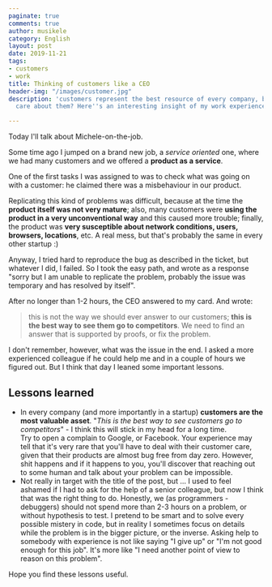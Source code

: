 ```yaml
---
paginate: true
comments: true
author: musikele
category: English
layout: post
date: 2019-11-21
tags:
- customers
- work
title: Thinking of customers like a CEO
header-img: "/images/customer.jpg"
description: 'customers represent the best resource of every company, but do we really
  care about them? Here''s an interesting insight of my work experience. '

---
```

Today I'll talk about Michele-on-the-job.

Some time ago I jumped on a brand new job, a _service oriented_ one, where we had many customers and we offered a **product as a service**.

One of the first tasks I was assigned to was to check what was going on with a customer: he claimed there was a misbehaviour in our product.

Replicating this kind of problems was difficult, because at the time the **product itself was not very mature**; also, many customers were **using the product in a very unconventional way** and this caused more trouble; finally, the product was **very susceptible about network conditions, users, browsers, locations**, etc. A real mess, but that's probably the same in every other startup :)

Anyway, I tried hard to reproduce the bug as described in the ticket, but whatever I did, I failed. So I took the easy path, and wrote as a response "sorry but I am unable to replicate the problem, probably the issue was temporary and has resolved by itself".

After no longer than 1-2 hours, the CEO answered to my card. And wrote:

> this is not the way we should ever answer to our customers; **this is the best way to see them go to competitors**. We need to find an answer that is supported by proofs, or fix the problem.

I don't remember, however, what was the issue in the end. I asked a more experienced colleague if he could help me and in a couple of hours we figured out. But I think that day I leaned some important lessons.

## Lessons learned

* In every company (and more importantly in a startup) **customers are the most valuable asset**. "_This is the best way to see customers go to competitors_" - I think this will stick in my head for a long time.   
  Try to open a complain to Google, or Facebook. Your experience may tell that it's very rare that you'll have to deal with their customer care, given that their products are almost bug free from day zero. However, shit happens and if it happens to you, you'll discover that reaching out to some human and talk about your problem can be impossible.
* Not really in target with the title of the post, but ... I used to feel ashamed if I had to ask for the help of a senior colleague, but now I think that was the right thing to do. Honestly, we (as programmers - debuggers) should not spend more than 2-3 hours on a problem, or without hypothesis to test. I pretend to be smart and to solve every possible mistery in code, but in reality I sometimes focus on details while the problem is in the bigger picture, or the inverse. Asking help to somebody with experience is not like saying "I give up" or "I'm not good enough for this job". It's more like "I need another point of view to reason on this problem". 

Hope you find these lessons useful.